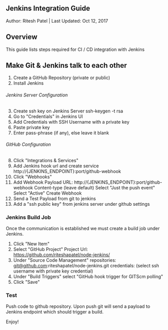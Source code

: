 ## Jenkins Integration Guide

Author: Ritesh Patel | Last Updated: Oct 12, 2017

## Overview

This guide lists steps required for CI / CD integration with Jenkins

## Make Git & Jenkins talk to each other

1. Create a GitHub Repository (private or public)
2. Install Jenkins

###### Jenkins Server Configuration
3. Create ssh key on Jenkins Server
        ssh-keygen -t rsa
4. Go to "Credentials" in Jenkins UI
5. Add Credentials with SSH Username with a private key
6. Paste private key 
7. Enter pass-phrase (if any), else leave it blank

###### GitHub Configuration
8. Click "Integrations & Services"
9. Add Jenkins hook url and create service
        http://{JENKINS_ENDPOINT}:port/github-webhook
10. Click "Webhooks"
11. Add Webhook
        Payload URL: http://{JENKINS_ENDPOINT}:port/github-webhook
        Content-type (leave default)
        Select "Just the push event"
        Select "Active"
        Create Webhook
12. Send a Test Payload from git to jenkins
13. Add a "ssh public key" from jenkins server under github settings

### Jenkins Build Job
Once the communication is established we must create a build job under Jenkins.

1. Click "New Item"
2. Select "GitHub Project"
        Project Url: https://github.com/riteshapatel/node-jenkins/
3. Under "Source Code Management"
        repositories: git@github.com:riteshapatel/node-jenkins.git
        credentials: (select ssh username with private key credential)
4. Under "Build Triggers"
        select "GitHub hook trigger for GITScm polling"
5. Click "Save"

### Test
Push code to github repository. Upon push git will send a payload to Jenkins endpoint which should trigger a build.

Enjoy!